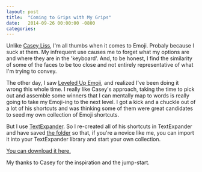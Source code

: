 ```yaml
---
layout: post
title:  "Coming to Grips with My Grips"
date:   2014-09-26 00:00:00 -0800
categories: 
---
```

Unlike [Casey Liss][1], I'm all thumbs when it comes to Emoji. Probaly because I suck at them. My infrequent use causes me to forget what my options are and where they are in the 'keyboard'. And, to be honest, I find the similarity of some of the faces to be too close and not entirely representative of what I'm trying to convey.

The other day, I saw [Leveled Up Emoji][2], and realized I've been doing it wrong this whole time. I really like Casey's approach, taking the time to pick out and assemble some winners that I can mentally map to words is really going to take my Emoji-ing to the next level. I got a kick and a chuckle out of a lot of his shortcuts and was thinking some of them were great candidates to seed my own collection of Emoji shortcuts.

But I use [TextExpander][3]. So I re-created all of his shortcuts in TextExpander and have saved [the folder][4] so that, if you're a novice like me, you can import it into your TextExpander library and start your own collection.

[You can download it here.][4]

My thanks to Casey for the inspiration and the jump-start.

[1]: https://twitter.com/caseyliss
[2]: http://www.caseyliss.com/2014/9/23/leveled-up-emoji
[3]: http://smilesoftware.com/TextExpander/index.html
[4]: /post_assets/2014-09-26-emojiexpander/leveled_up_emoji.textexpander